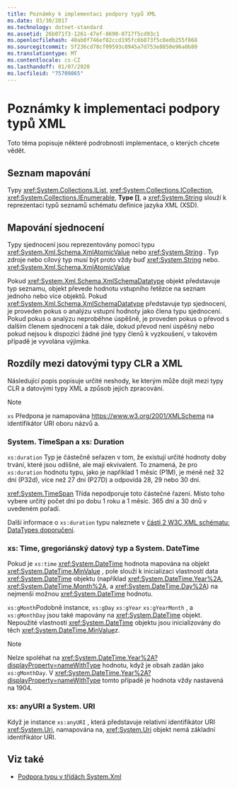 ```yaml
---
title: Poznámky k implementaci podpory typů XML
ms.date: 03/30/2017
ms.technology: dotnet-standard
ms.assetid: 26b071f3-1261-47ef-8690-0717f5cd93c1
ms.openlocfilehash: 40ab0f746ef82ccd195fc6b873f5c8edb255f868
ms.sourcegitcommit: 5f236cd78cf09593c8945a7d753e0850e96a0b80
ms.translationtype: MT
ms.contentlocale: cs-CZ
ms.lasthandoff: 01/07/2020
ms.locfileid: "75709865"
---
```

# <a name="xml-type-support-implementation-notes"></a>Poznámky k implementaci podpory typů XML
Toto téma popisuje některé podrobnosti implementace, o kterých chcete vědět.  
  
## <a name="list-mappings"></a>Seznam mapování  
 Typy <xref:System.Collections.IList>, <xref:System.Collections.ICollection>, <xref:System.Collections.IEnumerable>, **Type []**, a <xref:System.String> slouží k reprezentaci typů seznamů schématu definice jazyka XML (XSD).  
  
## <a name="union-mappings"></a>Mapování sjednocení  
 Typy sjednocení jsou reprezentovány pomocí typu <xref:System.Xml.Schema.XmlAtomicValue> nebo <xref:System.String> . Typ zdroje nebo cílový typ musí být proto vždy buď <xref:System.String> nebo. <xref:System.Xml.Schema.XmlAtomicValue>  
  
 Pokud <xref:System.Xml.Schema.XmlSchemaDatatype> objekt představuje typ seznamu, objekt převede hodnotu vstupního řetězce na seznam jednoho nebo více objektů. Pokud <xref:System.Xml.Schema.XmlSchemaDatatype> představuje typ sjednocení, je proveden pokus o analýzu vstupní hodnoty jako člena typu sjednocení. Pokud pokus o analýzu neproběhne úspěšně, je proveden pokus o převod s dalším členem sjednocení a tak dále, dokud převod není úspěšný nebo pokud nejsou k dispozici žádné jiné typy členů k vyzkoušení, v takovém případě je vyvolána výjimka.  
  
## <a name="differences-between-clr-and-xml-data-types"></a>Rozdíly mezi datovými typy CLR a XML  
 Následující popis popisuje určité neshody, ke kterým může dojít mezi typy CLR a datovými typy XML a způsob jejich zpracování.  
  
> [!NOTE]
> `xs` Předpona je namapována <https://www.w3.org/2001/XMLSchema> na identifikátor URI oboru názvů a.
  
### <a name="systemtimespan-and-xsduration"></a>System. TimeSpan a xs: Duration  
 `xs:duration` Typ je částečně seřazen v tom, že existují určité hodnoty doby trvání, které jsou odlišné, ale mají ekvivalent. To znamená, že pro `xs:duration` hodnotu typu, jako je například 1 měsíc (P1M), je méně než 32 dní (P32d), více než 27 dní (P27D) a odpovídá 28, 29 nebo 30 dní.  
  
 <xref:System.TimeSpan> Třída nepodporuje toto částečné řazení. Místo toho vybere určitý počet dní po dobu 1 roku a 1 měsíc. 365 dní a 30 dnů v uvedeném pořadí.  
  
 Další informace o `xs:duration` typu naleznete v [části 2 W3C XML schématu: DataTypes doporučení](https://www.w3.org/TR/xmlschema-2/).
  
### <a name="xstime-gregorian-date-types-and-systemdatetime"></a>xs: Time, gregoriánský datový typ a System. DateTime  
 Pokud je `xs:time` <xref:System.DateTime> hodnota mapována na objekt <xref:System.DateTime.MinValue> , pole slouží k inicializaci vlastností data <xref:System.DateTime> objektu (například <xref:System.DateTime.Year%2A>, <xref:System.DateTime.Month%2A>, a <xref:System.DateTime.Day%2A>) na nejmenší možnou <xref:System.DateTime> hodnotu.  
  
 `xs:gMonth`Podobně instance, `xs:gDay` `xs:gYear` `xs:gYearMonth` , a `xs:gMonthDay` jsou také mapovány na <xref:System.DateTime> objekt. Nepoužité vlastnosti <xref:System.DateTime> objektu jsou inicializovány do těch <xref:System.DateTime.MinValue>z.  
  
> [!NOTE]
> Nelze spoléhat na <xref:System.DateTime.Year%2A?displayProperty=nameWithType> hodnotu, když je obsah zadán jako `xs:gMonthDay`. V <xref:System.DateTime.Year%2A?displayProperty=nameWithType> tomto případě je hodnota vždy nastavená na 1904.  
  
### <a name="xsanyuri-and-systemuri"></a>xs: anyURI a System. URI  
 Když je instance `xs:anyURI` , která představuje relativní identifikátor URI <xref:System.Uri>, namapována na, <xref:System.Uri> objekt nemá základní identifikátor URI.  
  
## <a name="see-also"></a>Viz také

- [Podpora typu v třídách System.Xml](../../../../docs/standard/data/xml/type-support-in-the-system-xml-classes.md)
